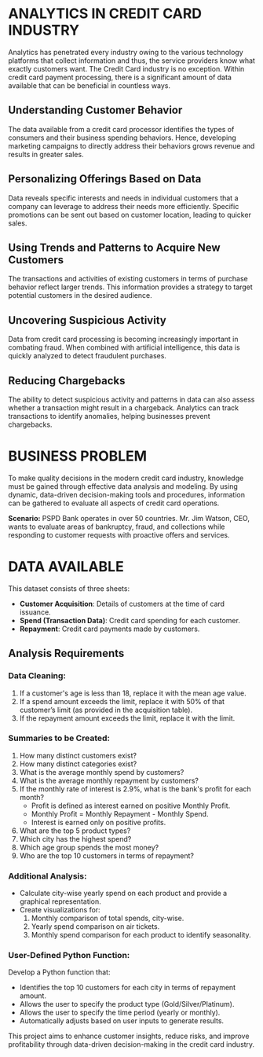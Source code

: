 # ANALYTICS IN CREDIT CARD INDUSTRY

Analytics has penetrated every industry owing to the various technology platforms that collect information and thus, the service providers know what exactly customers want. The Credit Card industry is no exception. Within credit card payment processing, there is a significant amount of data available that can be beneficial in countless ways.

## Understanding Customer Behavior
The data available from a credit card processor identifies the types of consumers and their business spending behaviors. Hence, developing marketing campaigns to directly address their behaviors grows revenue and results in greater sales.

## Personalizing Offerings Based on Data
Data reveals specific interests and needs in individual customers that a company can leverage to address their needs more efficiently. Specific promotions can be sent out based on customer location, leading to quicker sales.

## Using Trends and Patterns to Acquire New Customers
The transactions and activities of existing customers in terms of purchase behavior reflect larger trends. This information provides a strategy to target potential customers in the desired audience.

## Uncovering Suspicious Activity
Data from credit card processing is becoming increasingly important in combating fraud. When combined with artificial intelligence, this data is quickly analyzed to detect fraudulent purchases.

## Reducing Chargebacks
The ability to detect suspicious activity and patterns in data can also assess whether a transaction might result in a chargeback. Analytics can track transactions to identify anomalies, helping businesses prevent chargebacks.

# BUSINESS PROBLEM
To make quality decisions in the modern credit card industry, knowledge must be gained through effective data analysis and modeling. By using dynamic, data-driven decision-making tools and procedures, information can be gathered to evaluate all aspects of credit card operations.

**Scenario:** PSPD Bank operates in over 50 countries. Mr. Jim Watson, CEO, wants to evaluate areas of bankruptcy, fraud, and collections while responding to customer requests with proactive offers and services.

# DATA AVAILABLE
This dataset consists of three sheets:
- **Customer Acquisition**: Details of customers at the time of card issuance.
- **Spend (Transaction Data)**: Credit card spending for each customer.
- **Repayment**: Credit card payments made by customers.

## Analysis Requirements
### Data Cleaning:
1. If a customer's age is less than 18, replace it with the mean age value.
2. If a spend amount exceeds the limit, replace it with 50% of that customer’s limit (as provided in the acquisition table).
3. If the repayment amount exceeds the limit, replace it with the limit.

### Summaries to be Created:
1. How many distinct customers exist?
2. How many distinct categories exist?
3. What is the average monthly spend by customers?
4. What is the average monthly repayment by customers?
5. If the monthly rate of interest is 2.9%, what is the bank's profit for each month?
   - Profit is defined as interest earned on positive Monthly Profit.
   - Monthly Profit = Monthly Repayment - Monthly Spend.
   - Interest is earned only on positive profits.
6. What are the top 5 product types?
7. Which city has the highest spend?
8. Which age group spends the most money?
9. Who are the top 10 customers in terms of repayment?

### Additional Analysis:
- Calculate city-wise yearly spend on each product and provide a graphical representation.
- Create visualizations for:
  1. Monthly comparison of total spends, city-wise.
  2. Yearly spend comparison on air tickets.
  3. Monthly spend comparison for each product to identify seasonality.

### User-Defined Python Function:
Develop a Python function that:
- Identifies the top 10 customers for each city in terms of repayment amount.
- Allows the user to specify the product type (Gold/Silver/Platinum).
- Allows the user to specify the time period (yearly or monthly).
- Automatically adjusts based on user inputs to generate results.

This project aims to enhance customer insights, reduce risks, and improve profitability through data-driven decision-making in the credit card industry.


